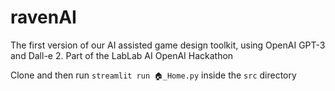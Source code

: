 # ravenAI

The first version of our AI assisted game design toolkit, using OpenAI GPT-3 and Dall-e 2.
Part of the LabLab AI OpenAI Hackathon

Clone and then run `streamlit run 🏠_Home.py` inside the `src` directory